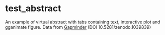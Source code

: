 # test_abstract

An example of virtual abstract with tabs containing text, interactive plot and gganimate figure. Data from [Gapminder](https://github.com/jennybc/gapminder/tree/v0.3.0) (DOI 10.5281/zenodo.1039839)

